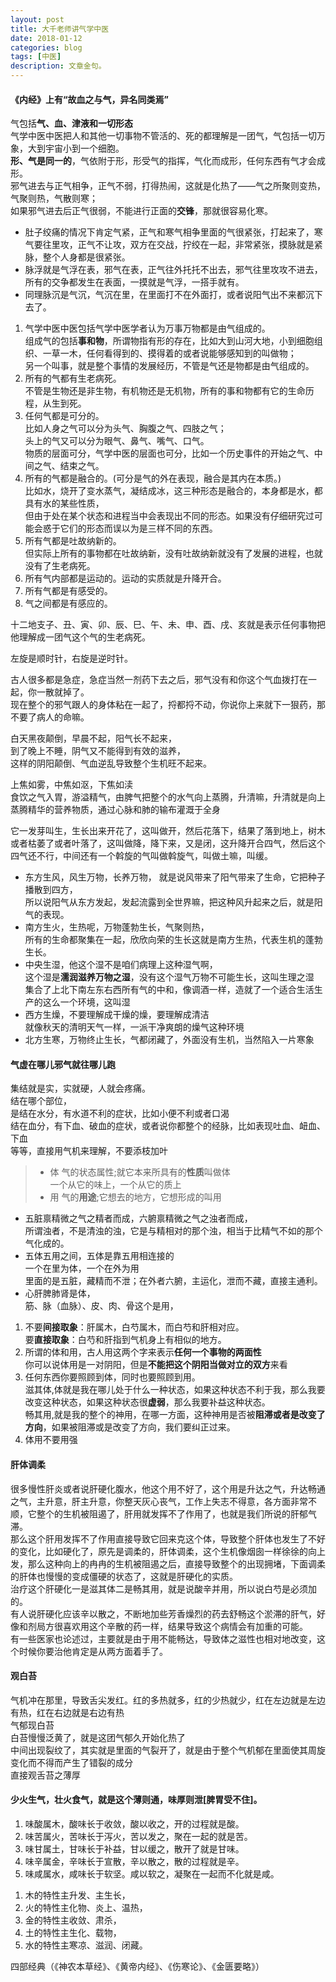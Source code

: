 ```yaml
---
layout: post
title: 大千老师讲气学中医
date: 2018-01-12
categories: blog
tags: [中医]
description: 文章金句。
---
```


#### 《内经》上有“故血之与气，异名同类焉”
气包括**气、血、津液和一切形态**<br>
气学中医中医把人和其他一切事物不管活的、死的都理解是一团气，气包括一切万象，大到宇宙小到一个细胞。<br>
**形、气是同一的**，气依附于形，形受气的指挥，气化而成形，任何东西有气才会成形。<br>
邪气进去与正气相争，正气不弱，打得热闹，这就是化热了——气之所聚则变热，气聚则热，气散则寒；<br>
如果邪气进去后正气很弱，不能进行正面的**交锋**，那就很容易化寒。
- 肚子绞痛的情况下肯定气紧，正气和寒气相争里面的气很紧张，打起来了，寒气要往里攻，正气不让攻，双方在交战，拧绞在一起，非常紧张，摸脉就是紧脉，整个人身都是很紧张。
- 脉浮就是气浮在表，邪气在表，正气往外托托不出去，邪气往里攻攻不进去，所有的交争都发生在表面，一摸就是气浮，一搭手就有。
- 同理脉沉是气沉，气沉在里，在里面打不在外面打，或者说阳气出不来都沉下去了。

<p>
  </p>
  
1. 气学中医中医包括气学中医学者认为万事万物都是由气组成的。<br>
组成气的包括**事和物**，所谓物指有形的存在，比如大到山河大地，小到细胞组织、一草一木，任何看得到的、摸得着的或者说能够感知到的叫做物；<br>
另一个叫事，就是整个事情的发展经历，不管是气还是物都是由气组成的。<br>
2. 所有的气都有生老病死。<br>
不管是生物还是非生物，有机物还是无机物，所有的事和物都有它的生命历程，从生到死。
3. 任何气都是可分的。<br>
比如人身之气可以分为头气、胸腹之气、四肢之气；<br>
头上的气又可以分为眼气、鼻气、嘴气、口气。<br>
物质的层面可分，气学中医的层面也可分，比如一个历史事件的开始之气、中间之气、结束之气。<br>
4. 所有的气都是融合的。(可分是气的外在表现，融合是其内在本质。)<br>
比如水，烧开了变水蒸气，凝结成冰，这三种形态是融合的，本身都是水，都具有水的某些性质，<br>
但由于处在某个状态和进程当中会表现出不同的形态。如果没有仔细研究过可能会惑于它们的形态而误以为是三样不同的东西。
5. 所有气都是吐故纳新的。<br>
但实际上所有的事物都在吐故纳新，没有吐故纳新就没有了发展的进程，也就没有了生老病死。
6. 所有气内部都是运动的。运动的实质就是升降开合。
7. 所有气都是有感受的。
8. 气之间都是有感应的。

十二地支子、丑、寅、卯、辰、巳、午、未、申、酉、戌、亥就是表示任何事物把他理解成一团气这个气的生老病死。


左旋是顺时针，右旋是逆时针。


古人很多都是急症，急症当然一剂药下去之后，邪气没有和你这个气血拨打在一起，你一散就掉了。<br>
现在整个的邪气跟人的身体粘在一起了，捋都捋不动，你说你上来就下一狠药，那不要了病人的命嘛。


白天黑夜颠倒，早晨不起，阳气长不起来，<br>
到了晚上不睡，阴气又不能得到有效的滋养，<br>
这样的阴阳颠倒、气血逆乱导致整个生机旺不起来。


上焦如雾，中焦如沤，下焦如渎<br>
食饮之气入胃，游溢精气，由脾气把整个的水气向上蒸腾，升清嘛，升清就是向上蒸腾精华的营养物质，通过心脉和肺的输布灌溉于全身<br>


它一发芽叫生，生长出来开花了，这叫做开，然后花落下，结果了落到地上，树木或者枯萎了或者叶落了，这叫做降，降下来，又是闭，这升降开合四气，然后这个四气还不行，中间还有一个斡旋的气叫做斡旋气，叫做土嘛，叫缓。
- 东方生风，风生万物，长养万物，
就是说风带来了阳气带来了生命，它把种子播散到四方，<br>
所以说阳气从东方发起，发起流露到全世界嘛，把这种风升起来之后，就是阳气的表现。<br>
- 南方生火，生热呢，万物蓬勃生长，气聚则热，<br>
所有的生命都聚集在一起，欣欣向荣的生长这就是南方生热，代表生机的蓬勃生长。
- 中央生湿，他这个湿不是咱们病理上这种湿气啊，<br>
这个湿是**濡润滋养万物之湿**，没有这个湿气万物不可能生长，这叫生理之湿<br>
集合了上北下南左东右西所有气的中和，像调酒一样，造就了一个适合生活生产的这么一个环境，这叫湿
- 西方生燥，不要理解成干燥的燥，要理解成清洁<br>
就像秋天的清明天气一样，一派干净爽朗的燥气这种环境
- 北方生寒，万物终止生长，气都闭藏了，外面没有生机，当然陷入一片寒象


#### 气虚在哪儿邪气就往哪儿跑
集结就是实，实就硬，人就会疼痛。<br>
结在哪个部位，<br>
是结在水分，有水道不利的症状，比如小便不利或者口渴<br>
结在血分，有下血、破血的症状，或者说你都整个的经脉，比如表现吐血、衄血、下血<br>
等等，直接用气机来理解，不要添枝加叶<br>



>- 体  气的状态属性;就它本来所具有的**性质**叫做体<br>
一个从它的味上，一个从它的质上<br>
>- 用  气的**用途**;它想去的地方，它想形成的叫用

<p>
  </p>
  
- 五脏禀精微之气之精者而成，六腑禀精微之气之浊者而成，<br>
所谓浊者，不是清浊的浊，它是与精相对的那个浊，相当于比精气不如的那个气化成的。<br>
- 五体五用之间，五体是靠五用相连接的<br>
一个在里为体，一个在外为用<br>
里面的是五脏，藏精而不泄；在外者六腑，主运化，泄而不藏，直接主通利。<br>
- 心肝脾肺肾是体， <br>
筋、脉（血脉）、皮、肉、骨这个是用，<br>

<p>
  </p>

1. 不要**间接取象**：肝属木，白芍属木，而白芍和肝相对应。<br>
要**直接取象**：白芍和肝指到气机身上有相似的地方。<br>
2. 所谓的体和用，古人用这两个字来表示**任何一个事物的两面性**<br>
你可以说体用是一对阴阳，但是**不能把这个阴阳当做对立的双方**来看<br>
3. 任何东西你要照顾到体，同时也要照顾到用。<br>
滋其体,体就是我在哪儿处于什么一种状态，如果这种状态不利于我，那么我要改变这种状态，如果这种状态很**虚弱**，那么我要补益这种状态。<br>
畅其用,就是我的整个的神用，在哪一方面，这种神用是否被**阻滞或者是改变了方向**，如果被阻滞或是改变了方向，我们要纠正过来。<br>
4. 体用不要用强

<p>
  </p>

#### 肝体调柔
很多慢性肝炎或者说肝硬化腹水，他这个用不好了，这个用是升达之气，升达畅通之气，主升意，肝主升意，你整天灰心丧气，工作上失志不得意，各方面非常不顺，它整个的生机被阻遏了，肝用就发挥不了作用了，也就是我们所说的肝郁气滞。<br>
那么这个肝用发挥不了作用直接导致它回来克这个体，导致整个肝体也发生了不好的变化，比如硬化了，原先是调柔的，肝体调柔，这个生机像烟囱一样徐徐的向上发，那么这种向上的冉冉的生机被阻遏之后，直接导致整个的出现拥堵，下面调柔的肝体也慢慢的变成僵硬的状态了，这就是肝硬化的实质。<br>
治疗这个肝硬化一是滋其体二是畅其用，就是说酸辛并用，所以说白芍是必须加的。<br>
有人说肝硬化应该辛以散之，不断地加些芳香燥烈的药去舒畅这个淤滞的肝气，好像和剂局方很喜欢用这个辛散的药一样，结果导致这个病情会有加重的可能。<br>
有一些医家也论述过，主要就是由于用不能畅达，导致体之滋性也相对地改变，这个时候你要治他肯定是从两方面着手了。


#### 观白苔
气机冲在那里，导致舌尖发红。红的多热就多，红的少热就少，红在左边就是左边有热，红在右边就是右边有热<br>
气郁现白苔<br>
白苔慢慢泛黄了，就是这团气郁久开始化热了<br>
中间出现裂纹了，其实就是里面的气裂开了，就是由于整个气机郁在里面使其周旋变化而不得而产生了错裂的成分<br>
直接观舌苔之薄厚

#### 少火生气，壮火食气，就是这个薄则通，味厚则泄[脾胃受不住]。
1. 味酸属木，酸味长于收敛，酸以收之，开的过程就是酸。
1. 味苦属火，苦味长于泻火，苦以发之，聚在一起的就是苦。
1. 味甘属土，甘味长于补益，甘以缓之，散开了就是甘味。
1. 味辛属金，辛味长于宣散，辛以散之，散的过程就是辛。
1. 味咸属水，咸味长于软坚。咸以软之，凝聚在一起而不化就是咸。

<p>
  </p>
  
1. 木的特性主升发、主生长，
1. 火的特性主化物、炎上、温热，
1. 金的特性主收敛、肃杀，
1. 土的特性主生化、载物，
1. 水的特性主寒凉、滋润、闭藏。
















四部经典（《神农本草经》、《黄帝内经》、《伤寒论》、《金匮要略》）

